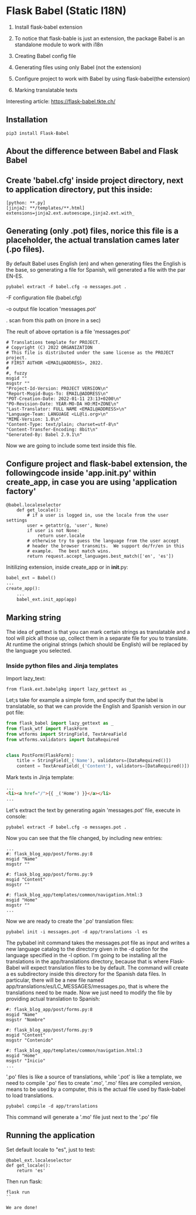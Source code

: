 # Flask Babel (Static I18N)

1. Install flask-babel extension

2. To notice that flask-bable is just an extension, the package Babel is an standalone module to work with i18n

3. Creating Babel config file

4. Generating files using only Babel (not the extension)

5. Configure project to work with Babel by using flask-babel(the extension)

6. Marking translatable texts




Interesting article: https://flask-babel.tkte.ch/

## Installation

```
pip3 install Flask-Babel
```

## About the difference between Babel and Flask Babel

## Create 'babel.cfg' inside project directory, next to application directory, put this inside:


```
[python: **.py]
[jinja2: **/templates/**.html]
extensions=jinja2.ext.autoescape,jinja2.ext.with_
```

## Generating (only .pot) files, norice this file is a  placeholder, the actual translation cames later (.po files).

By default Babel uses English (en) and when generating files the English is the base, so generating a file for Spanish, will generated a file with the par EN-ES.

```
pybabel extract -F babel.cfg -o messages.pot .
```

-F configuration file (babel.cfg)

-o output file location 'messages.pot'

. scan from this path on (more in a sec)

The reult of above oprtation is a file 'messages.pot'

```
# Translations template for PROJECT.
# Copyright (C) 2022 ORGANIZATION
# This file is distributed under the same license as the PROJECT project.
# FIRST AUTHOR <EMAIL@ADDRESS>, 2022.
#
#, fuzzy
msgid ""
msgstr ""
"Project-Id-Version: PROJECT VERSION\n"
"Report-Msgid-Bugs-To: EMAIL@ADDRESS\n"
"POT-Creation-Date: 2022-01-11 23:13+0200\n"
"PO-Revision-Date: YEAR-MO-DA HO:MI+ZONE\n"
"Last-Translator: FULL NAME <EMAIL@ADDRESS>\n"
"Language-Team: LANGUAGE <LL@li.org>\n"
"MIME-Version: 1.0\n"
"Content-Type: text/plain; charset=utf-8\n"
"Content-Transfer-Encoding: 8bit\n"
"Generated-By: Babel 2.9.1\n"
```
Now we are going to include some text inside this file.


## Configure project and flask-babel extension, the followingcode inside 'app.__init__.py' within create_app, in case you are using 'application factory'
```
@babel.localeselector
    def get_locale():
        # if a user is logged in, use the locale from the user settings
        user = getattr(g, 'user', None)
        if user is not None:
            return user.locale
        # otherwise try to guess the language from the user accept
        # header the browser transmits.  We support de/fr/en in this
        # example.  The best match wins.
        return request.accept_languages.best_match(['en', 'es'])
```

Initilizing extension, inside create_app or in __init__.py:
```python
babel_ext = Babel()
...
create_app():
    ...
    babel_ext.init_app(app)
```

## Marking string

The idea of gettext is that you can mark certain strings as translatable and a tool will pick all those up, collect them in a separate file for you to translate. At runtime the original strings (which should be English) will be replaced by the language you selected.

### Inside python files and Jinja templates

Import lazy_text:
```
from flask.ext.babelpkg import lazy_gettext as _
```
Let;s take for example a simple form, and specify that the label is translatable, so that we can provide the English and Spanish version in our pot file:
```python
from flask_babel import lazy_gettext as _
from flask_wtf import FlaskForm
from wtforms import StringField, TextAreaField
from wtforms.validators import DataRequired


class PostForm(FlaskForm):
    title = StringField(_('Name'), validators=[DataRequired()])
    content = TextAreaField(_('Content'), validators=[DataRequired()])
```
Mark texts in Jinja template:
```html
...
<li><a href="/">{{ _('Home') }}</a></li>
...
```

Let's extract the text by generating again 'messages.pot' file, execute in console:
```
pybabel extract -F babel.cfg -o messages.pot .
```

Now you can see that the file changed, by including new entries:
```
...
#: flask_blog_app/post/forms.py:8
msgid "Name"
msgstr ""

#: flask_blog_app/post/forms.py:9
msgid "Content"
msgstr ""

#: flask_blog_app/templates/common/navigation.html:3
msgid "Home"
msgstr ""
...
```
Now we are ready to create the '.po' translation files:
```
pybabel init -i messages.pot -d app/translations -l es
```
The pybabel init command takes the messages.pot file as input and writes a new language catalog to the directory given in the -d option for the language specified in the -l option. I'm going to be installing all the translations in the app/translations directory, because that is where Flask-Babel will expect translation files to be by default. The command will create a es subdirectory inside this directory for the Spanish data files. In particular, there will be a new file named app/translations/es/LC_MESSAGES/messages.po, that is where the translations need to be made.
Now we just need to modify the file by providing actual translation to Spanish:
```
#: flask_blog_app/post/forms.py:8
msgid "Name"
msgstr "Nombre"

#: flask_blog_app/post/forms.py:9
msgid "Content"
msgstr "Contenido"

#: flask_blog_app/templates/common/navigation.html:3
msgid "Home"
msgstr "Inicio"
...
```
'.po' files is like a source of translations, while '.pot' is like a template, we need to compile '.po' fies to create '.mo', '.mo' files are compiled version, means to be used by a computer, this is the actual file used by flask-babel to load translations.
```
pybabel compile -d app/translations
```
This command will generate a '.mo' file just next to the '.po' file

## Running the application
Set default locale to "es", just to test:
```
@babel_ext.localeselector
def get_locale():
    return 'es'
```
Then run flask:
```
flask run
``

We are done!